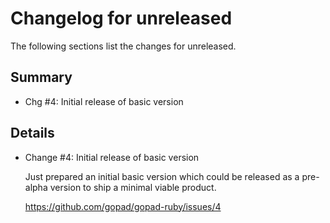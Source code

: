 # Changelog for unreleased

The following sections list the changes for unreleased.

## Summary

 * Chg #4: Initial release of basic version

## Details

 * Change #4: Initial release of basic version

   Just prepared an initial basic version which could be released as a pre-alpha
   version to ship a minimal viable product.

   https://github.com/gopad/gopad-ruby/issues/4


